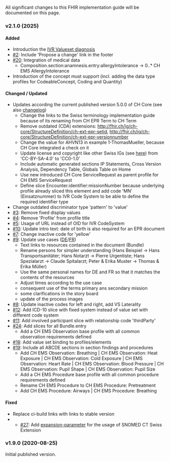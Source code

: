 All significant changes to this FHIR implementation guide will be documented on this page.  

### v2.1.0 (2025)

#### Added
* Introduction the [IVR Valueset diagnosis](ValueSet-IVR-VS-diagnosis.html)
* [#2](https://github.com/hl7ch/ch-ems/issues/2): Include 'Propose a change' link in the footer
* [#20](https://github.com/hl7ch/ch-ems/issues/20): Integration of medical data 
   * Composition.section:anamnesis.entry:allergyIntolerance -> 0..* CH EMS AllergyIntolerance
* Introduction of the concept must support (incl. adding the data type profiles for CodeableConcept, Coding and Quantity)   

#### Changed / Updated
* Updates according the current published version 5.0.0 of CH Core (see also [changelog](https://fhir.ch/ig/ch-core/changelog.html))
   * Change the links to the Swiss terminology implementation guide because of its renaming from CH EPR Term to CH Term
   * Remove outdated (CDA) extensions: http://fhir.ch/ig/ch-core/StructureDefinition/ch-ext-epr-setid, http://fhir.ch/ig/ch-core/StructureDefinition/ch-ext-epr-versionnumber
   * Change the value for AHVN13 in example 1-ThomasMueller, because CH Core integrated a check on it
   * Update license and copyright like other Swiss IGs (see [here](https://github.com/hl7ch/ch-core/issues/226)) from 'CC-BY-SA-4.0' to 'CC0-1.0'
   * Include automatic generated sections IP Statements, Cross Version Analysis, Dependency Table, Globals Table on Home
   * Use new introduced CH Core ServiceRequest as parent profile for CH EMS ServiceRequest
   * Define slice Encounter.identifier:missionNumber because underlying profile already sliced this element and add code 'MN' (Einsatznummer) to IVR Code System to be able to define the required identifier type
* Change outdated discriminator type 'pattern' to 'value'
* [#3](https://github.com/hl7ch/ch-ems/issues/3): Remove fixed display values
* [#4](https://github.com/hl7ch/ch-ems/issues/4): Remove 'Profile' from profile title
* [#5](https://github.com/hl7ch/ch-ems/issues/5): Usage of URL instead of OID for IVR CodeSystem
* [#10](https://github.com/hl7ch/ch-ems/issues/10): Update intro text: date of birth is also required for an EPR document
* [#7](https://github.com/hl7ch/ch-ems/issues/7): Change inactive code for 'yellow'
* [#9](https://github.com/hl7ch/ch-ems/issues/9): Update use cases ([DE](usecase-german.html)/[FR](usecase-french.html))
   * Text links to resources contained in the document (Bundle)
   * Rename persons for simpler understanding (Hans Beispiel -> Hans Transportsanitäter; Hans Notarzt -> Pierre Urgentiste; Hans Spezialarzt -> Claude Spitalarzt; Peter & Erika Muster -> Thomas & Erika Müller)
   * Use the same personal names for DE and FR so that it matches the contents of the resources
   * Adjust times according to the use case 
   * consequent use of the terms primary ans secondary mission
   * some clarifications in the story board
   * update of the process images
* [#8](https://github.com/hl7ch/ch-ems/issues/8): Update inactive codes for left and right, add VS Laterality   
* [#12](https://github.com/hl7ch/ch-ems/issues/12): Add ICD-10 slice with fixed system instead of value set with different code system
* [#11](https://github.com/hl7ch/ch-ems/issues/11): Add involved participant slice with relationship code 'thirdParty'
* [#24](https://github.com/hl7ch/ch-ems/issues/24): Add slices for all Bundle.entry
   * Add a CH EMS Observation base profile with all common observation requirements defined
* [#18](https://github.com/hl7ch/ch-ems/issues/18): Add value set binding to profiles/elements 
* [#19](https://github.com/hl7ch/ch-ems/issues/19): Include all ABCDE sections in section findings and procedures
   * Add CH EMS Observation: Breathing | CH EMS Observation: Heat Exposure | CH EMS Observation: Cold Exposure | CH EMS Observation: Heart Rate | CH EMS Observation: Blood Pressure | CH EMS Observation: Pupil Shape | CH EMS Observation: Pupil Size
   * Add a CH EMS Procedure base profile with all common procedure requirements defined
   * Rename CH EMS Procedure to CH EMS Procedure: Pretreatment
   * Add CH EMS Procedure: Airways | CH EMS Procedure: Breathing

#### Fixed
* Replace ci-build links with links to stable version
* * [#27](https://github.com/hl7ch/ch-ems/issues/27): Add [expansion-parameter](https://build.fhir.org/codesystem-guide-parameter-code.html#:~:text=expansion%2Dparameter,as%20SNOMED%20CT) for the usage of SNOMED CT Swiss Extension

### v1.9.0 (2020-08-25)
Initial published version.
